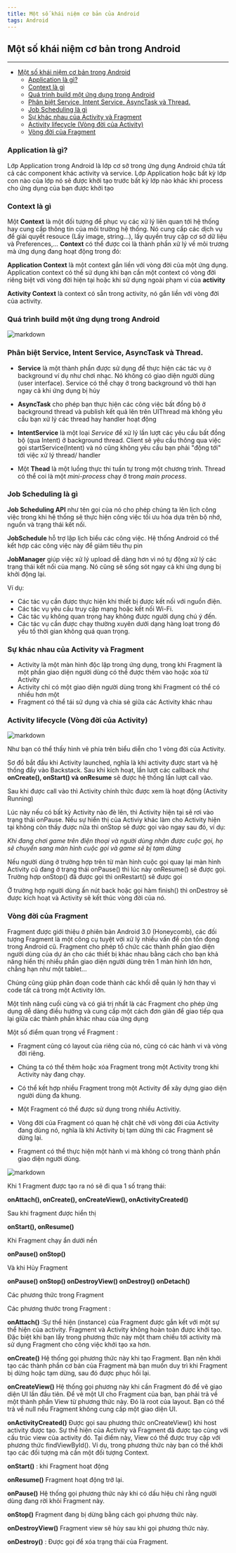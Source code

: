 ```yaml
---
title: Một số khái niệm cơ bản của Android
tags: Android
---
```


## Một số khái niệm cơ bản trong Android

---

- [Một số khái niệm cơ bản trong Android](#một-số-khái-niệm-cơ-bản-trong-android)
  - [Application là gì?](#application-là-gì)
  - [Context là gì](#context-là-gì)
  - [Quá trình build một ứng dụng trong Android](#quá-trình-build-một-ứng-dụng-trong-android)
  - [Phân biệt Service, Intent Service, AsyncTask và Thread.](#phân-biệt-service-intent-service-asynctask-và-thread)
  - [Job Scheduling là gì](#job-scheduling-là-gì)
  - [Sự khác nhau của Activity và Fragment](#sự-khác-nhau-của-activity-và-fragment)
  - [Activity lifecycle (Vòng đời của Activity)](#activity-lifecycle-vòng-đời-của-activity)
  - [Vòng đời của Fragment](#vòng-đời-của-fragment)


### Application là gì?
Lớp Application trong Android là lớp cơ sở trong ứng dụng Android chứa tất cả các component khác activity và service. Lớp Application hoặc bất kỳ lớp con nào của lớp nó sẽ được khởi tạo trước bất kỳ lớp nào khác khi process cho ứng dụng của bạn được khởi tạo

### Context là gì
Một **Context** là một đối tượng để phục vụ các xử lý liên quan tới hệ thống hay cung cấp thông tin của môi trường hệ thống. Nó cung cấp các dịch vụ để giải quyết resouce (Lấy image, string...), lấy quyền truy cập cơ sở dữ liệu và Preferences,... **Context** có thể được coi là thành phần xử lý về môi trương mà ứng dụng đang hoạt động trong đó:

**Application Context** là một context gắn liền với vòng đời của một ứng dụng. Application context có thể sử dụng khi bạn cần một context có vòng đời riêng biệt với vòng đời hiện tại hoặc khi sử dụng ngoài phạm vi của **activity**

**Activity Context** là context có sẵn trong activity, nó gắn liền với vòng đời của activity.

### Quá trình build một ứng dụng trong Android

![markdown](https://images.viblo.asia/f3c64a9c-1049-4bd4-ad50-cba2b5cdcb81.png)

### Phân biệt Service, Intent Service, AsyncTask và Thread.

* **Service** là một thành phần được sử dụng để thực hiện các tác vụ ở background ví dụ như chơi nhạc. Nó không có giao diện người dùng (user interface). Service có thể chạy ở trong background vô thời hạn ngay cả khi ứng dụng bị hủy

* **AsyncTask** cho phép bạn thực hiện các công việc bất đồng bộ ở background thread và publish kết quả lên trên UIThread mà không yêu cầu bạn xử lý các thread hay handler hoạt động

* **IntentService** là một loại *Service* để xử lý lần lượt các yêu cầu bất đồng bộ (qua Intent) ở background thread. Client sẽ yêu cầu thông qua việc gọi startService(Intent) và nó cũng không yêu cầu bạn phải "động tới" tới việc xử lý thread/ handler

* Một **Thead** là một luồng thực thi tuần tự trong một chương trình. Thread có thể coi là một *mini-process* chạy ở trong *main process*.

### Job Scheduling là gì
**Job Scheduling API** như tên gọi của nó cho phép chúng ta lên lịch công việc trong khi hệ thống sẽ thực hiện công việc tối ưu hóa dựa trên bộ nhớ, nguồn và trạng thái kết nối.

**JobSchedule** hỗ trợ lập lịch biểu các công việc. Hệ thống Android có thể kết hợp các công việc này để giảm tiêu thụ pin

**JobManager** giúp việc xử lý upload dễ dàng hơn vì nó tự động xử lý các trạng thái kết nối của mạng. Nó cũng sẽ sống sót ngay cả khi ứng dụng bị khởi động lại.

Ví dụ:
* Các tác vụ cần được thực hiện khi thiết bị được kết nối với nguồn điện.
* Các tác vụ yêu cầu truy cập mạng hoặc kết nối Wi-Fi.
* Các tác vụ không quan trọng hay không được người dụng chú ý đến.
* Các tác vụ cần được chạy thường xuyên dưới dạng hàng loạt trong đó yếu tố thời gian không quá quan trọng.

### Sự khác nhau của Activity và Fragment

* Activity là một màn hình độc lập trong ứng dụng, trong khi Fragment là một phần giao diện người dùng có thể được thêm vào hoặc xóa từ Activity
* Activity chỉ có một giao diện người dùng trong khi Fragment có thể có nhiều hơn một
* Fragment có thể tái sử dụng và chia sẻ giữa các Activity khác nhau

### Activity lifecycle (Vòng đời của Activity)
![markdown](https://images.viblo.asia/4a53c8a8-f709-4153-925e-f1add8dccdb8.png)

Như bạn có thể thấy hình vẽ phía trên biểu diễn cho 1 vòng đời của Activity.

Sơ đồ bắt đầu khi Activity launched, nghĩa là khi activity được start và hệ thống đẩy vào Backstack. Sau khi kích hoạt, lần lượt các callback như **onCreate(), onStart() và onResume** sẽ được hệ thống lần lượt call vào.

Sau khi được call vào thì Activity chính thức được xem là hoạt động (Activity Running)

Lúc này nếu có bất kỳ Activity nào đè lên, thì Activity hiện tại sẽ rơi vào trạng thái onPause. Nếu sự hiển thị của Activiy khác làm cho Activity hiện tại không còn thấy được nữa thì onStop sẽ được gọi vào ngay sau đó, ví dụ:

*Khi đang chơi game trên điện thoại và người dùng nhận được cuộc gọi, họ sẽ chuyển sang màn hình cuộc gọi và game sẽ bị tạm dừng*

Nếu người dùng ở trường hợp trên từ màn hình cuộc gọi quay lại màn hình Activity cũ đang ở trạng thái onPause() thì lúc này onResume() sẽ được gọi. Trường hợp onStop() đã được gọi thì onRestart() sẽ được gọi

Ở trường hợp người dùng ấn nút back hoặc gọi hàm finish() thì onDestroy sẽ được kích hoạt và Activity sẽ kết thúc vòng đời của nó.

### Vòng đời của Fragment

Fragment được giới thiệu ở phiên bản Android 3.0 (Honeycomb), các đối tượng Fragment là một công cụ tuyệt vời xử lý nhiều vấn đề còn tồn đọng trong Android cũ. Fragment cho phép tổ chức các thành phần giao diện người dùng của dự án cho các thiết bị khác nhau bằng cách cho bạn khả năng hiển thị nhiều phần giao diện người dùng trên 1 màn hình lớn hơn, chẳng hạn như một tablet...

Chúng cũng giúp phân đoạn code thành các khối dễ quản lý hơn thay vì code tất cả trong một Activity lớn. 

Một tính năng cuối cùng và có giá trị nhất là các Fragment cho phép ứng dụng dễ dàng điều hướng và cung cấp một cách đơn giản để giao tiếp qua lại giữa các thành phần khác nhau của ứng dụng

Một số điểm quan trọng về Fragment :

* Fragment cũng có layout của riêng của nó, cũng có các hành vi và vòng đời riêng.

* Chúng ta có thể thêm hoặc xóa Fragment trong một Activity trong khi Activity này đang chạy.

* Có thể kết hợp nhiều Fragment trong một Activity để xây dựng giao diện người dùng đa khung.

* Một Fragment có thể được sử dụng trong nhiều Activitiy.

* Vòng đời của Fragment có quan hệ chặt chẽ với vòng đời của Activity đang dùng nó, nghĩa là khi Activity bị tạm dừng thì các Fragment sẽ dừng lại.

* Fragment có thể thực hiện một hành vi mà không có trong thành phần giao diện người dùng.

![markdown](https://images.viblo.asia/e9b2f810-1e3a-4627-bcdd-0f5e0c5e6194.jpg)

Khi 1 Fragment được tạo ra nó sẽ đi qua 1 số trạng thái:

**onAttach(), onCreate(), onCreateView(), onActivityCreated()**

Sau khi fragment được hiển thị

**onStart(), onResume()**

Khi Fragment chạy ẩn dưới nền

**onPause() onStop()**

Và khi Hủy Fragment

**onPause() onStop() onDestroyView() onDestroy() onDetach()**

Các phương thức trong Fragment

Các phương thước trong Fragment :

**onAttach()** :Sự thể hiện (instance) của Fragment được gắn kết với một sự thể hiện của activity. Fragment và Activity không hoàn toàn được khởi tạo. Đặc biệt khi bạn lấy trong phương thức này một tham chiếu tới activity mà sử dụng Fragment cho công việc khởi tạo xa hơn.

**onCreate()** Hệ thống gọi phương thức này khi tạo Fragment. Bạn nên khởi tạo các thành phần cơ bản của Fragment mà bạn muốn duy trì khi Fragment bị dừng hoặc tạm dừng, sau đó được phục hồi lại.

**onCreateView()** Hệ thống gọi phương này khi cần Fragment đó để vẽ giao diện UI lần đầu tiên. Để vẽ một UI cho Fragment của bạn, bạn phải trả về một thành phần View từ phương thức này. Đó là root của layout. Bạn có thể trả về null nếu Fragment không cung cấp một giao diện UI.

**onActivityCreated()** Được gọi sau phương thức onCreateView() khi host activity được tạo. Sự thể hiện của Activity và Fragment đã được tạo cùng với cấu trúc view của activity đó. Tại điểm này, View có thể được truy cập với phương thức findViewById(). Ví dụ, trong phương thức này bạn có thể khởi tạo các đối tượng mà cần một đối tượng Context.

**onStart()** : khi Fragment hoạt động

**onResume()** Fragment hoạt động trở lại.

**onPause()** Hệ thống gọi phương thức này khi có dấu hiệu chỉ rằng người dùng đang rời khỏi Fragment này.

**onStop()** Fragment đang bị dừng bằng cách gọi phương thức này.

**onDestroyView()** Fragment view sẽ hủy sau khi gọi phương thức này.

**onDestroy()** : Được gọi để xóa trạng thái của Fragment.




